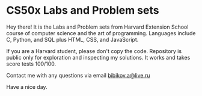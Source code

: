 # CS50x Labs and Problem sets
Hey there! It is the Labs and Problem sets from Harvard Extension School course of computer science and the art of programming. Languages include C, Python, and SQL plus HTML, CSS, and JavaScript.

If you are a Harvard student, please don't copy the code. Repository is public only for exploration and inspecting my solutions. It works and takes score tests 100/100.

Contact me with any questions via email bibikov.a@live.ru

Have a nice day.